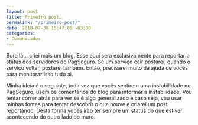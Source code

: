 ```yaml
---
layout: post
title: Primeiro post…
permalink: "/primeiro-post/"
date: 2018-07-30 15:47:00 -03:00
categories:
- Comunicados
---
```


Bora lá... criei mais um blog. Esse aqui será exclusivamente para reportar o status dos servidores do PagSeguro. Se um serviço cair postarei, quando o serviço voltar, postarei também. Então, precisarei muito da ajuda de vocês para monitorar isso tudo ai.

Minha ideia é o seguinte, toda vez que vocês sentirem uma instabilidade no PagSeguro, usem os comentários do blog para informar a instabilidade. Vou tentar correr atrás para ver se é algo generalizado e caso seja, vou usar minhas fontes para tentar descobrir o que houve e criarei um post reportando. Desta forma vocês irão ter sempre um status do que estiver acontecendo do outro lado do muro.